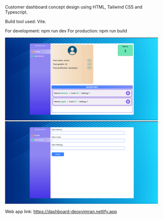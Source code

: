 Customer dashboard concept design using HTML, Tailwind CSS and Typescript.

Build tool used: Vite.

For development:
    npm run dev 
For production:
    npm run build

![ScreenShot](/screenshots/profile_pane.png) ![ScreenShot](/screenshots/items_pane.png)

Web app link: https://dashboard-deoxyimran.netlify.app

